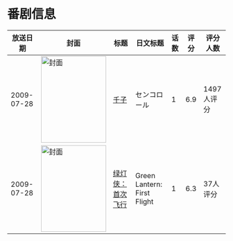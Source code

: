 # 番剧信息

|放送日期|封面|标题|日文标题|话数|评分|评分人数|
|---|---|---|---|---|---|---|
|2009-07-28|<img src="https://lain.bgm.tv/pic/cover/c/91/37/3179_RFccc.jpg" alt="封面" style="width:150px;height:200px;object-fit:cover;">|[千子](https://bangumi.tv/subject/3179)|センコロール|1|6.9|1497人评分|
|2009-07-28|<img src="https://lain.bgm.tv/pic/cover/c/bd/65/55581_jfZVN.jpg" alt="封面" style="width:150px;height:200px;object-fit:cover;">|[绿灯侠：首次飞行](https://bangumi.tv/subject/55581)|Green Lantern: First Flight|1|6.3|37人评分|
